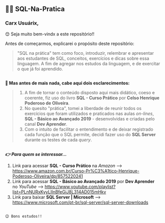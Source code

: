 ## 👩‍💻 SQL-Na-Pratica

### Carx Usuárix, 

😊 Seja muito bem-vindx a este repositório!! 

Antes de começarmos, explicarei o propósito deste repositório: 

> "SQL na prática" tem como foco, introduzir, relembrar e apresentar aos estudantes de SQL, conceitos, exercícios e dicas sobre essa linguagem. A fim de agregar nos estudos da linguagem, e de exercitar o que já foi aprendido.

## 

**🤔 Mas antes de mais nada, cabe aqui dois esclarecimentos:**

> 1. A fim de tornar o conteúdo disposto aqui mais didático, coeso e coerente, fiz uso do livro **SQL - Curso Prático** por **Celso Henrique Poderoso de Oliveira**. 
> 2. No quesito "prática", tomei a liberdade de reunir todos os exercícios que foram utilizados e praticados nas aulas *on-lines*, **SQL - Básico ao Avançado 2019** - desenvolvidas e criadas pelo canal **Dev Aprender**.
> 3. Com o intuito de facilitar o entendimento e de deixar registrado cada função que o SQL permite, decidi fazer uso do **SQL Server** durante os testes de cada *query*.

## 

***👉 Para quem se interessar...***

 1. Link para acessar **SQL - Curso Prático** na *Amazon* --> https://www.amazon.com.br/Curso-Pr%C3%A1tico-Henrique-Poderoso-Oliveira/dp/8575220241
 2. Link para acessar **SQL - Básico ao Avançado 2019** por **Dev Aprender** no *YouTube* --> https://www.youtube.com/playlist?list=PLnNURxKyyLIInBfeGiJ8L314AD015mHkv
 3. Link para baixar **SQL Server | Microsoft** --> https://www.microsoft.com/pt-br/sql-server/sql-server-downloads
 ##
`😉 Bons estudos!!` 
